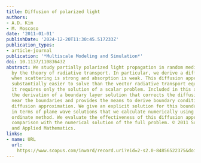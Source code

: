 ```yaml
---
title: Diffusion of polarized light
authors:
- A.D. Kim
- M. Moscoso
date: '2011-01-01'
publishDate: '2024-12-20T11:30:45.517233Z'
publication_types:
- article-journal
publication: '*Multiscale Modeling and Simulation*'
doi: 10.1137/110836432
abstract: We study partially polarized light propagation in random media governed
  by the theory of radiative transport. In particular, we derive a diffusion approximation
  when scattering is strong and absorption is weak. This diffusion approximation is
  substantially easier to solve than the vector radiative transport equation because
  it requires only the solution of a scalar problem. Included in this analysis is
  the derivation of a boundary layer solution that corrects the diffusion approximation
  near the boundaries and provides the means to derive boundary conditions for the
  diffusion approximation. We give an explicit solution for this boundary layer solution
  in terms of plane wave solutions that we calculate numerically using the discrete
  ordinate method. We evaluate the effectiveness of this diffusion approximation through
  comparison with the numerical solution of the full problem. © 2011 Society for Industrial
  and Applied Mathematics.
links:
- name: URL
  url: 
    https://www.scopus.com/inward/record.uri?eid=2-s2.0-84856522375&doi=10.1137%2f110836432&partnerID=40&md5=cb5ed0ccb4a9eb91d0558bb49e64286c
---
```

